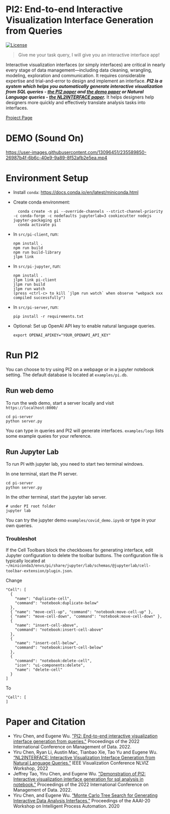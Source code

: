 # PI2: End-to-end Interactive Visualization Interface Generation from Queries

[![License](https://www.gnu.org/graphics/gplv3-127x51.png)](https://www.gnu.org/licenses/gpl-3.0.en.html)

> Give me your task query, I will give you an interactive interface app!

Interactive visualization interfaces (or simply interfaces) are critical in nearly every stage of data management—including data cleaning, wrangling, modeling, exploration and communication. It requires considerable expertise and trial-and-error to design and implement an interface. ***PI2 is a system which helps you automatically generate interactive visualization from SQL queries - [the PI2 paper](https://dl.acm.org/doi/pdf/10.1145/3514221.3526166) and [the demo paper](https://dl.acm.org/doi/pdf/10.1145/3514221.3520153) or Natural Language queries - [the NL2INTERFACE paper](https://arxiv.org/pdf/2209.08834.pdf).*** It helps designers help designers more quickly and effectively translate analysis tasks into interfaces.

[Project Page](https://www.cs.columbia.edu/~chen1ru/Precision%20Interface.html)

# DEMO (Sound On)

https://user-images.githubusercontent.com/13096451/235589850-26987b4f-6b6c-40e9-9a89-8f52afb2e5ea.mp4


# Environment Setup

- Install `conda`: https://docs.conda.io/en/latest/miniconda.html
- Create conda environment:

        conda create -n pi --override-channels --strict-channel-priority -c conda-forge -c nodefaults jupyterlab=3 cookiecutter nodejs jupyter-packaging git
        conda activate pi

- In `src/pi-client`, run:

      npm install .
      npm run build
      npm run build-library
      jlpm link
      
- In `src/pi-jupyter`, run:

      npm install .
      jlpm link pi-client
      jlpm run build
      jlpm run watch
      (press <ctrl-c> to kill `jlpm run watch` when observe "webpack xxx compiled successfully")
      
- In `src/pi-server`, run:

      pip install -r requirements.txt

- Optional: Set up OpenAI API key to enable natural language queries.

      export OPENAI_APIKEY="YOUR_OPENAPI_API_KEY"
        

# Run PI2
You can choose to try using PI2 on a webpage or in a jupyter notebook setting. The default database is located at `examples/pi.db`. 

## Run web demo

To run the web demo, start a server locally and visit `https://localhost:8000/`

    cd pi-server
    python server.py

You can type in queries and PI2 will generate interfaces.  `examples/logs` lists some example queies for your reference. 

## Run Jupyter Lab

To run PI with jupyter lab, you need to start two terminal windows. 

In one terminal, start the PI server.

    cd pi-server
    python server.py   

In the other terminal, start the jupyter lab server.

    # under PI root folder
    jupyter lab

You can try the jupyter demo `examples/covid_demo.ipynb` or type in your own queries.
       
### Troubleshot

If the Cell Toolbars block the checkboxes for generating interface, edit Jupyter configuration to delete the toolbar buttons. The configuration file is typically located at `~/miniconda3/envs/pi/share/jupyter/lab/schemas/@jupyterlab/cell-toolbar-extension/plugin.json`.

Change

    "Cell": [
      {
        "name": "duplicate-cell",
        "command": "notebook:duplicate-below"
      },
      { "name": "move-cell-up", "command": "notebook:move-cell-up" },
      { "name": "move-cell-down", "command": "notebook:move-cell-down" },
      {
        "name": "insert-cell-above",
        "command": "notebook:insert-cell-above"
      },
      {
        "name": "insert-cell-below",
        "command": "notebook:insert-cell-below"
      },
      {
        "command": "notebook:delete-cell",
        "icon": "ui-components:delete",
        "name": "delete-cell"
      }
    ]

To

    "Cell": [
    ]
    
    
    
# Paper and Citation
* Yiru Chen, and Eugene Wu. ["PI2: End-to-end interactive visualization interface generation from queries."](https://drive.google.com/file/d/1A07Q2iTefAT_Luv_vPSerDn8za_K0K9U/view?usp=share_link) Proceedings of the 2022 International Conference on Management of Data. 2022.
* Yiru Chen, Ryan Li, Austin Mac, Tianbao Xie, Tao Yu and Eugene Wu. [“NL2INTERFACE: Interactive Visualization Interface Generation from Natural Language Queries.”](https://drive.google.com/file/d/1S7dXMaXvUi22VDyjDEkrTHC0gQVo8Emy/view?usp=share_link) IEEE Visualization Conference NLVIZ Workshop, 2022
* Jeffrey Tao, Yiru Chen, and Eugene Wu. ["Demonstration of PI2: Interactive visualization interface generation for sql analysis in notebook."](https://drive.google.com/file/d/1QRMpow6PyaXL8eZW6-aoG3TT3fEGJMtx/view?usp=share_link) Proceedings of the 2022 International Conference on Management of Data. 2022.
* Yiru Chen, and Eugene Wu. [“Monte Carlo Tree Search for Generating Interactive Data Analysis Interfaces.”](https://drive.google.com/file/d/1LYjEcXnTSySu6ELO2XZ6sV8Yq9RuIUcg/view?usp=share_link) Proceedings of the AAAI-20 Workshop on Intelligent Process Automation. 2020


